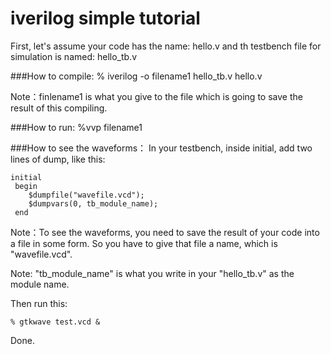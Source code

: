 # iverilog simple tutorial

First, let's assume your code has the name: hello.v
and th testbench file for simulation is named: hello_tb.v

###How to compile:
    % iverilog -o filename1 hello_tb.v hello.v

Note：finlename1 is what you give to the file which is going to save the result of this compiling.

###How to run:
    %vvp filename1

###How to see the waveforms：
In your testbench, inside initial, add two lines of dump, like this:

    initial
     begin
        $dumpfile("wavefile.vcd");
        $dumpvars(0, tb_module_name);
     end
Note：To see the waveforms, you need to save the result of your code into a file in some form.
So you have to give that file a name, which is "wavefile.vcd".

Note: "tb_module_name" is what you write in your "hello_tb.v" as the module name. 


Then run this:

    % gtkwave test.vcd &


Done.
